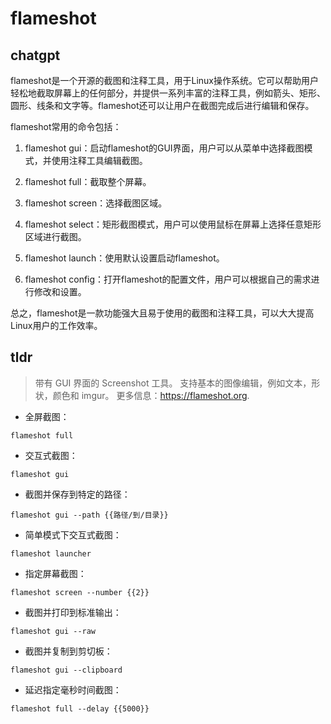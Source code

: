 # flameshot 
## chatgpt 
flameshot是一个开源的截图和注释工具，用于Linux操作系统。它可以帮助用户轻松地截取屏幕上的任何部分，并提供一系列丰富的注释工具，例如箭头、矩形、圆形、线条和文字等。flameshot还可以让用户在截图完成后进行编辑和保存。

flameshot常用的命令包括：

1. flameshot gui：启动flameshot的GUI界面，用户可以从菜单中选择截图模式，并使用注释工具编辑截图。

2. flameshot full：截取整个屏幕。

3. flameshot screen：选择截图区域。

4. flameshot select：矩形截图模式，用户可以使用鼠标在屏幕上选择任意矩形区域进行截图。

5. flameshot launch：使用默认设置启动flameshot。

6. flameshot config：打开flameshot的配置文件，用户可以根据自己的需求进行修改和设置。

总之，flameshot是一款功能强大且易于使用的截图和注释工具，可以大大提高Linux用户的工作效率。 

## tldr 
 
> 带有 GUI 界面的 Screenshot 工具。
> 支持基本的图像编辑，例如文本，形状，颜色和 imgur。
> 更多信息：<https://flameshot.org>.

- 全屏截图：

`flameshot full`

- 交互式截图：

`flameshot gui`

- 截图并保存到特定的路径：

`flameshot gui --path {{路径/到/目录}}`

- 简单模式下交互式截图：

`flameshot launcher`

- 指定屏幕截图：

`flameshot screen --number {{2}}`

- 截图并打印到标准输出：

`flameshot gui --raw`

- 截图并复制到剪切板：

`flameshot gui --clipboard`

- 延迟指定毫秒时间截图：

`flameshot full --delay {{5000}}`
